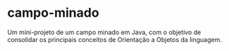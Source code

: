 # campo-minado
 Um mini-projeto de um campo minado em Java, com o objetivo de consolidar os principais conceitos de Orientação a Objetos da linguagem.
